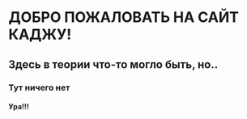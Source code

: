 # ДОБРО ПОЖАЛОВАТЬ НА САЙТ КАДЖУ! 
## Здесь в теории что-то могло быть, но.. 
### Тут ничего нет
#### Ура!!! 
